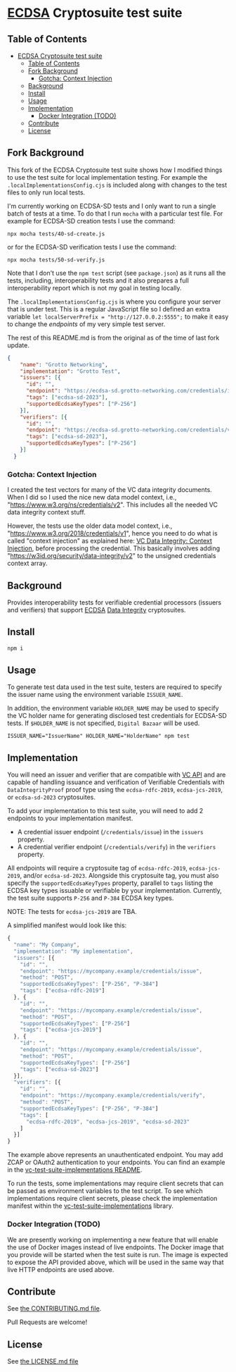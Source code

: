 # [ECDSA](https://www.w3.org/TR/vc-di-ecdsa/) Cryptosuite test suite

## Table of Contents

- [ECDSA Cryptosuite test suite](#ecdsa-cryptosuite-test-suite)
  - [Table of Contents](#table-of-contents)
  - [Fork Background](#fork-background)
    - [Gotcha: Context Injection](#gotcha-context-injection)
  - [Background](#background)
  - [Install](#install)
  - [Usage](#usage)
  - [Implementation](#implementation)
    - [Docker Integration (TODO)](#docker-integration-todo)
  - [Contribute](#contribute)
  - [License](#license)

## Fork Background

This fork of the ECDSA Cryptosuite test suite shows how I modified things to use the test suite for local implementation testing. For example the `.localImplementationsConfig.cjs` is included along with changes to the test files to only run local tests.

I'm currently working on ECDSA-SD tests and I only want to run a single batch of tests at a time. To do that I run `mocha` with a particular test file. For example for ECDSA-SD creation tests I use the command:

`npx mocha tests/40-sd-create.js`

or for the ECDSA-SD verification tests I use the command:

`npx mocha tests/50-sd-verify.js`

Note that I don't use the  `npm test` script (see `package.json`) as it runs all the tests, including, interoperability tests and it also prepares a full interoperability report which is not my goal in testing locally.

The `.localImplementationsConfig.cjs` is where you configure your server that is under test. This is a regular JavaScript file so I defined an extra variable `let localServerPrefix = "http://127.0.0.2:5555";` to make it easy to change the *endpoints* of my very simple test server.

The rest of this README.md is from the original as of the time of last fork update.

```json
{
    "name": "Grotto Networking",
    "implementation": "Grotto Test",
    "issuers": [{
      "id": "",
      "endpoint": "https://ecdsa-sd.grotto-networking.com/credentials/issue",
      "tags": ["ecdsa-sd-2023"],
      "supportedEcdsaKeyTypes": ["P-256"]
    }],
    "verifiers": [{
      "id": "",
      "endpoint": "https://ecdsa-sd.grotto-networking.com/credentials/verify",
      "tags": ["ecdsa-sd-2023"],
      "supportedEcdsaKeyTypes": ["P-256"]
    }]
  }
  ```

### Gotcha: Context Injection

I created the test vectors for many of the VC data integrity documents. When I did so I used the nice new data model context, i.e., "https://www.w3.org/ns/credentials/v2". This includes all the needed VC data integrity context stuff.

However, the tests use the older data model context, i.e., "https://www.w3.org/2018/credentials/v1", hence you need to do what is called "context injection" as explained here:
[VC Data Integrity: Context Injection](https://w3c.github.io/vc-data-integrity/#context-injection), before processing the credential. This basically involves adding "https://w3id.org/security/data-integrity/v2" to the unsigned credentials context array.


## Background

Provides interoperability tests for verifiable credential processors
(issuers and verifiers) that support [ECDSA](https://www.w3.org/TR/vc-di-ecdsa/)
[Data Integrity](https://www.w3.org/TR/vc-data-integrity/) cryptosuites.

## Install

```js
npm i
```

## Usage

To generate test data used in the test suite, testers are required to specify
the issuer name using the environment variable `ISSUER_NAME`.

In addition, the environment variable `HOLDER_NAME` may be used to specify
the VC holder name for generating disclosed test credentials for ECDSA-SD tests.
If `$HOLDER_NAME` is not specified, `Digital Bazaar` will be used.

```
ISSUER_NAME="IssuerName" HOLDER_NAME="HolderName" npm test
```

## Implementation

You will need an issuer and verifier that are compatible with [VC API](https://w3c-ccg.github.io/vc-api/)
and are capable of handling issuance and verification of Verifiable Credentials
with `DataIntegrityProof` proof type using the `ecdsa-rdfc-2019`,
`ecdsa-jcs-2019`, or `ecdsa-sd-2023` cryptosuites.

To add your implementation to this test suite, you will need to add 2 endpoints
to your implementation manifest.
- A credential issuer endpoint (`/credentials/issue`) in the `issuers` property.
- A credential verifier endpoint (`/credentials/verify`) in the `verifiers`
property.

All endpoints will require a cryptosuite tag of `ecdsa-rdfc-2019`,
`ecdsa-jcs-2019`, and/or `ecdsa-sd-2023`. Alongside this cryptosuite tag, you
must also specify the `supportedEcdsaKeyTypes` property, parallel to `tags`
listing the ECDSA key types issuable or verifiable by your implementation.
Currently, the test suite supports `P-256` and `P-384` ECDSA key types.

NOTE: The tests for `ecdsa-jcs-2019` are TBA.

A simplified manifest would look like this:

```js
{
  "name": "My Company",
  "implementation": "My implementation",
  "issuers": [{
    "id": "",
    "endpoint": "https://mycompany.example/credentials/issue",
    "method": "POST",
    "supportedEcdsaKeyTypes": ["P-256", "P-384"]
    "tags": ["ecdsa-rdfc-2019"]
  }, {
    "id": "",
    "endpoint": "https://mycompany.example/credentials/issue",
    "method": "POST",
    "supportedEcdsaKeyTypes": ["P-256"]
    "tags": ["ecdsa-jcs-2019"]
  }, {
    "id": "",
    "endpoint": "https://mycompany.example/credentials/issue",
    "method": "POST",
    "supportedEcdsaKeyTypes": ["P-256"]
    "tags": ["ecdsa-sd-2023"]
  }],
  "verifiers": [{
    "id": "",
    "endpoint": "https://mycompany.example/credentials/verify",
    "method": "POST",
    "supportedEcdsaKeyTypes": ["P-256", "P-384"]
    "tags": [
      "ecdsa-rdfc-2019", "ecdsa-jcs-2019", "ecdsa-sd-2023"
    ]
  }]
}
```

The example above represents an unauthenticated endpoint. You may add ZCAP or
OAuth2 authentication to your endpoints. You can find an example in the
[vc-test-suite-implementations README](https://github.com/w3c/vc-test-suite-implementations#adding-a-new-implementation).

To run the tests, some implementations may require client secrets that can be
passed as environment variables to the test script. To see which implementations
require client secrets, please check the implementation manifest within the
[vc-test-suite-implementations](https://github.com/w3c/vc-test-suite-implementations/tree/main/implementations) library.

### Docker Integration (TODO)

We are presently working on implementing a new feature that will enable the
use of Docker images instead of live endpoints. The Docker image that
you provide will be started when the test suite is run. The image is expected
to expose the API provided above, which will be used in the same way that
live HTTP endpoints are used above.

## Contribute

See [the CONTRIBUTING.md file](CONTRIBUTING.md).

Pull Requests are welcome!

## License

See [the LICENSE.md file](LICENSE.md)
